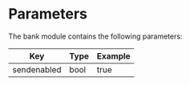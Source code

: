 <!--
order: 5
-->

# Parameters

The bank module contains the following parameters:

| Key         | Type | Example |
|-------------|------|---------|
| sendenabled | bool | true    |

